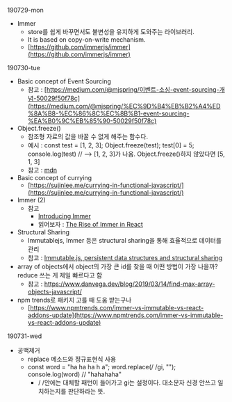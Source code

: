 190729-mon

- Immer
    - store를 쉽게 바꾸면서도 불변성을 유지하게 도와주는 라이브러리.
    - It is based on copy-on-write mechanism.
    - [https://github.com/immerjs/immer](https://github.com/immerjs/immer)


190730-tue

- Basic concept of Event Sourcing
    - 참고 : [https://medium.com/@mjspring/이벤트-소싱-event-sourcing-개념-50029f50f78c](https://medium.com/@mjspring/%EC%9D%B4%EB%B2%A4%ED%8A%B8-%EC%86%8C%EC%8B%B1-event-sourcing-%EA%B0%9C%EB%85%90-50029f50f78c)
- Object.freeze()
    - 참조형 자료의 값을 바꿀 수 없게 해주는 함수다.
    - 예시 : const test = [1, 2, 3]; Object.freeze(test); test[0] = 5; console.log(test) // --> [1, 2, 3]가 나옴. Object.freeze()하지 않았다면 [5, 1, 3]
    - 참고 : [mdn](https://developer.mozilla.org/nl/docs/Web/JavaScript/Reference/Global_Objects/Object/freeze?source=post_page---------------------------)
- Basic concept of currying
    - [https://sujinlee.me/currying-in-functional-javascript/](https://sujinlee.me/currying-in-functional-javascript/)
- Immer (2)
    - 참고
        - [Introducing Immer](https://medium.com/hackernoon/introducing-immer-immutability-the-easy-way-9d73d8f71cb3)
        - 읽어보자 : [The Rise of Immer in React](https://www.netlify.com/blog/2018/09/12/the-rise-of-immer-in-react/)
- Structural Sharing
    - Immutablejs, Immer 등은 structural sharing을 통해 효율적으로 데이터를 관리
    - 참고 : [Immutable.js, persistent data structures and structural sharing](https://medium.com/@dtinth/immutable-js-persistent-data-structures-and-structural-sharing-6d163fbd73d2)
- array of objects에서 object의 가장 큰 id를 찾을 때 어떤 방법이 가장 나을까? reduce 쓰는 게 제일 빠르다고 함
    - 참고 : https://www.danvega.dev/blog/2019/03/14/find-max-array-objects-javascript/
- npm trends로 패키지 고를 때 도움 받는구나
    - [https://www.npmtrends.com/immer-vs-immutable-vs-react-addons-update](https://www.npmtrends.com/immer-vs-immutable-vs-react-addons-update)


190731-wed

- 공백제거
    - replace 메소드와 정규표현식 사용
    - const word = "ha ha  ha h  a"; word.replace(/ /gi, ""); console.log(word) // "hahahaha"
        - / /안에는 대체할 패턴이 들어가고 gi는 설정이다. 대소문자 신경 안쓰고 일치하는지를 판단하라는 뜻.